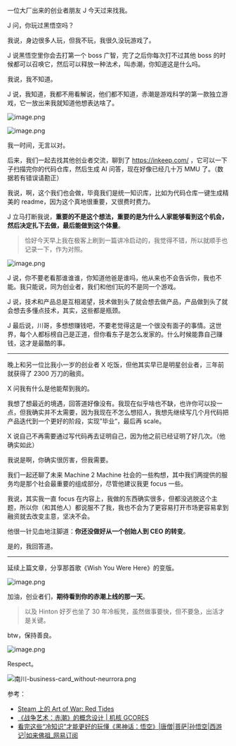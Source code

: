 
一位大厂出来的创业者朋友 J 今天过来找我。
 
J 问，你玩过黑悟空吗？

我说，身边很多人玩，但我不玩，我很久没玩游戏了。

J 说黑悟空里你会去打第一个 boss 广智，完了之后你每次打不过其他 boss 的时候都可以召唤它，然后可以释放一种法术，叫赤潮，你知道这是什么吗。

我说，我不知道。

J 说，我知道，我都不用看解说，他们都不知道，赤潮是游戏科学的第一款独立游戏，它一放出来我就知道他想表达啥了。

![image.png](https://poketto.oss-cn-hangzhou.aliyuncs.com/20241008214559.png)


![image.png](https://poketto.oss-cn-hangzhou.aliyuncs.com/20241008214616.png)

我一时间，无言以对。

后来，我们一起去找其他创业者交流，聊到了 https://inkeep.com/ ，它可以一下子扫描完你的代码仓库，然后生成 AI 问答，现在好像已经几十万 MMU 了。（数据若有错误请勘正）

我说，啊，这个我们也会做，毕竟我们是统一知识库，比如为代码仓库一键生成精美的 readme，因为这个真地很重要，又很费时费力。

J 立马打断我说，**重要的不是这个想法，重要的是为什么人家能够看到这个机会，然后决定扎下去做，最后能做到这个体量**。

> 恰好今天早上我在极客上刷到一篇讲冷启动的，我觉得不错，所以就顺手也记录一下，作为对照。

![image.png](https://poketto.oss-cn-hangzhou.aliyuncs.com/20241008215921.png)

J 说，你不要老看那谁谁谁，你知道他爸是谁吗，他从来也不会告诉你，我也不能。我只能说，同为创业者，我们和他们玩的不是同一个游戏。

 J 说，技术和产品总是互相渴望，技术做到头了就会想去做产品，产品做到头了就会想去多懂点技术，其实，这些都是瓶颈。

J 最后说，川哥，多想想赚钱吧，不要老觉得这是一个很没有面子的事情。这世界，每个人都标榜自己是正道，但你看东子是怎么发家的。什么时候能靠自己赚钱，这才是最酷的事。

---

晚上和另一位比我小一岁的创业者 X 吃饭，但他其实早已是明星创业者，三年前就获得了 2300 万刀的融资。

X 问我有什么是他能帮到我的。

我想了想最近的境遇，回答道好像没有。我现在似乎啥也不缺，也许你可以投一点，但我确实并不太需要，因为我现在不怎么想招人，我想先继续写几个月代码把产品迭代到一个更好的阶段，实现”毕业“，最后再 scale。

X 说自己不再需要通过写代码再去证明自己，因为他之前已经证明了好几次。（他确实如此）

我说是啊，你确实很厉害，但我需要。

我们一起还聊了未来 Machine 2 Machine 社会的一些构想，其中我们两提供的服务均是那个社会最重要的组成部分，尽管他建议我更 focus 一些。

我说，其实我一直 focus 在内容上，我做的东西确实很多，但都没逃脱这个主题，所以你（和其他人）都说服不了我，我也不会为了更容易打开市场更容易拿到融资就去改变主意，坚决不会。

他很一针见血地注脚道：**你还没做好从一个创始人到 CEO 的转变**。

是的，我回答道。

---

延续上篇文章，分享那首歌《Wish You Were Here》的变版。

![image.png](https://poketto.oss-cn-hangzhou.aliyuncs.com/20241008220153.png)


加油，创业者们，**期待看到你的赤潮上线的那一天**。

> 以及 Hinton 好歹也坐了 30 年冷板凳，虽然做事要快，但不要急，出活才是关键。

btw，保持善良。

![image.png](https://poketto.oss-cn-hangzhou.aliyuncs.com/20241008225845.png)

Respect。

![南川-business-card_without-neurrora.png](https://poketto.oss-cn-hangzhou.aliyuncs.com/%E5%8D%97%E5%B7%9D-business-card_without-neurrora.png)

参考：
- [Steam 上的 Art of War: Red Tides](https://store.steampowered.com/app/558100/Art_of_War_Red_Tides/?l=schinese)
- [《战争艺术：赤潮》的概念设计 | 机核 GCORES](https://www.gcores.com/articles/25344)
- [看完这些“冷知识”才能更好的玩懂《黑神话：悟空》|唐僧|菩萨|孙悟空|西游记|如来佛祖_网易订阅](https://www.163.com/dy/article/JA1V6K2005466ZM9.html)
